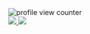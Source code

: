 <img src="https://komarev.com/ghpvc/?username=interpreterK&color=cc2727&style=flat-square&label=PROFILE+VIEWS" alt="profile view counter">
<div>
<a href="#">
<img src="https://github-readme-stats.vercel.app/api/top-langs/?username=unittensor&langs_count=30&layout=compact&theme=transparent&include_all_commits=true">
<img src="https://github-readme-stats.vercel.app/api?username=unittensor&count_private=true&show_icons=true&theme=transparent&include_all_commits=true">
</a>
</div>

